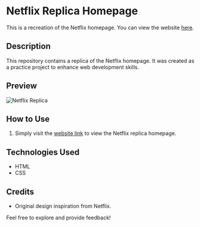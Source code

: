 # Netflix Replica Homepage

This is a recreation of the Netflix homepage. You can view the website [here](https://keya161.github.io/netflix-replica/).

## Description

This repository contains a replica of the Netflix homepage. It was created as a practice project to enhance web development skills.

## Preview

![Netflix Replica](https://cxl.com/wp-content/uploads/2021/08/netflix-homepage.jpg)

## How to Use

1. Simply visit the [website link](https://keya161.github.io/netflix-replica/) to view the Netflix replica homepage.

## Technologies Used

- HTML
- CSS

## Credits

- Original design inspiration from Netflix.

Feel free to explore and provide feedback!


